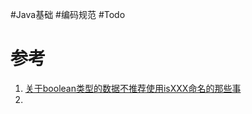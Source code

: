 #Java基础  #编码规范 #Todo 




# 参考
1. [关于boolean类型的数据不推荐使用isXXX命名的那些事](https://blog.csdn.net/xiaoye319/article/details/85232719)
2. 